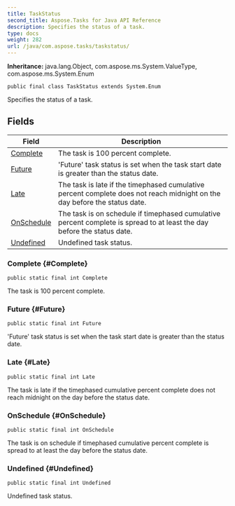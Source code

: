```yaml
---
title: TaskStatus
second_title: Aspose.Tasks for Java API Reference
description: Specifies the status of a task.
type: docs
weight: 282
url: /java/com.aspose.tasks/taskstatus/
---
```


**Inheritance:**
java.lang.Object, com.aspose.ms.System.ValueType, com.aspose.ms.System.Enum
```
public final class TaskStatus extends System.Enum
```

Specifies the status of a task.
## Fields

| Field | Description |
| --- | --- |
| [Complete](#Complete) | The task is 100 percent complete. |
| [Future](#Future) | 'Future' task status is set when the task start date is greater than the status date. |
| [Late](#Late) | The task is late if the timephased cumulative percent complete does not reach midnight on the day before the status date. |
| [OnSchedule](#OnSchedule) | The task is on schedule if timephased cumulative percent complete is spread to at least the day before the status date. |
| [Undefined](#Undefined) | Undefined task status. |
### Complete {#Complete}
```
public static final int Complete
```


The task is 100 percent complete.

### Future {#Future}
```
public static final int Future
```


'Future' task status is set when the task start date is greater than the status date.

### Late {#Late}
```
public static final int Late
```


The task is late if the timephased cumulative percent complete does not reach midnight on the day before the status date.

### OnSchedule {#OnSchedule}
```
public static final int OnSchedule
```


The task is on schedule if timephased cumulative percent complete is spread to at least the day before the status date.

### Undefined {#Undefined}
```
public static final int Undefined
```


Undefined task status.

